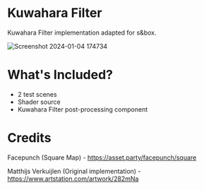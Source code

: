 # Kuwahara Filter
Kuwahara Filter implementation adapted for s&box.

![Screenshot 2024-01-04 174734](https://github.com/QuackCola/sbox-kuwahara-filter/assets/23345567/7bbf46d5-9799-43fe-a40a-b06801a0b2c0)


# What's Included?
* 2 test scenes
* Shader source
* Kuwahara Filter post-processing component

# Credits
Facepunch (Square Map) - https://asset.party/facepunch/square

Matthijs Verkuijlen (Original implementation) - https://www.artstation.com/artwork/282mNa
